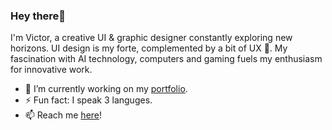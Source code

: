 ### Hey there💚

I'm Victor, a creative UI & graphic designer constantly exploring new horizons. UI design is my forte, complemented by a bit of UX 👀. My fascination with AI technology, computers and gaming fuels my enthusiasm for innovative work.

- 🔭 I’m currently working on my [portfolio](https://shad-cn-ui.vercel.app/).
- ⚡ Fun fact: I speak 3 languges.
- 📫 Reach me [here](https://victortonu.myportfolio.com/contact)!

